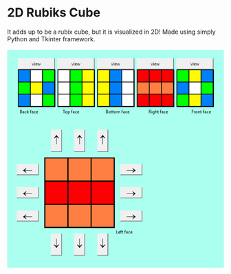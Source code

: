 # 2D Rubiks Cube
It adds up to be a rubix cube, but it is visualized in 2D! Made using simply Python and Tkinter framework.
<br><br>
![](example.PNG)
